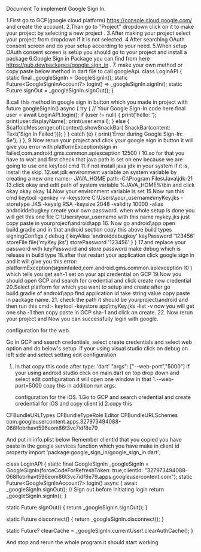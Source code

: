 Document To implement Google Sign In.

1.First go to GCP(google cloud platform) https://console.cloud.google.com/ and create the account. 
2.Than go to "Project" dropdown click on it to make your project by selecting a new project .
3.After making your project select your project from dropdown if it is not selected. 
4.After searching OAuth consent screen and do your setup according to your need.
5.When setup OAuth consent screen is setup you should go to your project and install a package
6.Google Sign in Package you can find from here https://pub.dev/packages/google_sign_in .
7. make your own method or copy paste below method in dart file to call googleApi.
class LoginAPI {
  static final _googleSignIn = GoogleSignIn();
  static Future<GoogleSignInAccount?> login() => _googleSignIn.signIn();
  static Future signOut = _googleSignIn.signOut();
}

8.call this method in google sign in button which you made in project with 
future<void> googleSignIn() async {
                      try {
                        // Your Google Sign-In code here
                        final user = await LoginAPI.login();
                        if (user != null) {
                          print('hello: ');
                          print(user.displayName);
                          print(user.email);
                        } else {
                          ScaffoldMessenger.of(context).showSnackBar(
                              SnackBar(content: Text('Sign In Failed')));
                        }
                      } catch (e) {
                        print('Error during Google Sign-In: $e');
                      }
                    },
9.Now rerun your project and click your google sign in button it will give you error with
 platformException(sign in failed,com.android.gms.common.apiexception 12500 )
10.so for that you have to wait and first check that java path is set on env because we are going to use one keytool cmd
11.if not install java jdk in your system if it is, install the skip.
12.set jdk environment variable on system variable by creating a new one 
name:- JAVA_HOME
path:-C:\Program Files\Java\jdk-21
13.click okay and edit path of system variable %JAVA_HOME%\bin and click okay okay okay
14.Now your environment variable is set 
15.Now run this cmd keytool -genkey -v -keystore C:\Users\your_username\myKey.jks -storetype JKS -keyalg RSA -keysize 2048 -validity 10000 -alias androiddebugkey
create your own password.
when whole setup is done you will get this one file C:\Users\your_username with this name mykey.jks just copy paste in yourproject\android\app
16. Now go android\app open build.gradle and in that android section copy this above build types
signingConfigs {
        debug {
            keyAlias 'androiddebugkey'
            keyPassword '123456'
            storeFile file('myKey.jks')
            storePassword '123456'
        }
    }
17.and replace your password with keyPassword and store password
make debug which is release in build type
18.after that restart your application click google sign in and it will give you this error:
platformException(signinfailed,com.android.gms.common.apiexception 10 ) which tells you get ssh-1 set on your api credential on GCP
19.Now you should open GCP and search for credential and click create new credential
20.Select platform for which you want to setup and create after go build.gradle of android\app find application id take string value copy paste in package name.
21. check the path it should be yourproject\android and then run this cmd:-
keytool -keystore app\myKey.jks -list -v
now you will get one sha -1 then copy paste in GCP sha-1 and click on create.
22. Now rerun your project and Now you can successfully login with google.

configuration for the web.

Go in GCP and search credentials, select create credentials and select web option and do below's setup. 
if your using visual studio click on debug on left side and select setting edit configuration
1. In that copy this code after type: 'dart'
"args": ["--web-port","5000"]
If your using android studio click on main.dart on top drop down and select edit configuration it will open one window in that
1.--web-port=5000 copy this in addition run args:

   configuration for the iOS.
1.Go to GCP and search credential and create credential for iOS and copy client id 
2.copy this 
<!-- Put me in the [my_project]/ios/Runner/Info.plist file -->
<!-- Google Sign-in Section -->
<key>CFBundleURLTypes</key>
<array>
   <dict>
      <key>CFBundleTypeRole</key>
      <string>Editor</string>
      <key>CFBundleURLSchemes</key>
      <array>
         <!-- TODO Replace this value: -->
         <!-- Copied from GoogleService-Info.plist key REVERSED_CLIENT_ID -->
         <string>com.googleusercontent.apps.327973494088-068lfobrhavt596eom86t3vc7idf8e79</string>
      </array>
   </dict>
</array>
<!-- End of the Google Sign-in Section -->

And put in info.plist below <dict>
Remember clientId that you copied you have paste in the google services function which you have make in client id property
import 'package:google_sign_in/google_sign_in.dart';


class LoginAPI {
 static final GoogleSignIn _googleSignIn =
     GoogleSignIn(forceCodeForRefreshToken: true,clientId: "327973494088-068lfobrhavt596eom86t3vc7idf8e79.apps.googleusercontent.com");
 static Future<GoogleSignInAccount?> login() async {
   await _googleSignIn.signOut(); // Sign out before initiating login
   return _googleSignIn.signIn();
 }


 static Future signOut() {
   return _googleSignIn.signOut();
 }


 static Future disconnect() {
   return _googleSignIn.disconnect();
 }


 static Future<void>? clearCache = _googleSignIn.currentUser!.clearAuthCache();
}

And stop and rerun the whole program.it should start working
